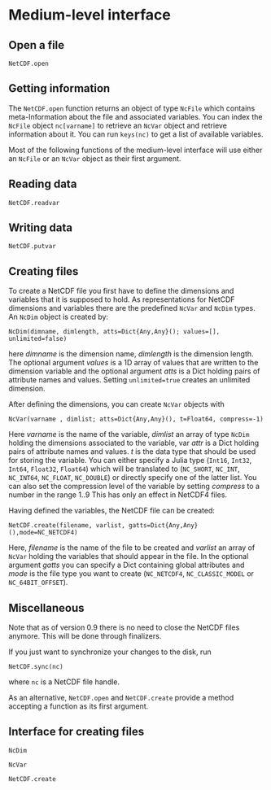 # Medium-level interface

## Open a file

```@docs
NetCDF.open
```

## Getting information

The `NetCDF.open` function returns an object of type `NcFile` which contains meta-Information about the file and associated variables. You can index
the `NcFile` object `nc[varname]` to retrieve an `NcVar` object and retrieve information about it. You can run `keys(nc)` to get a list of available variables.

Most of the following functions of the medium-level interface will use either an `NcFile` or an `NcVar` object as their first argument.

## Reading data

```@docs
NetCDF.readvar
```

## Writing data

```@docs
NetCDF.putvar
```


## Creating files

To create a NetCDF file you first have to define the dimensions and variables that it is supposed to hold. As representations for NetCDF dimensions and variables there are the predefined `NcVar` and `NcDim` types. An `NcDim` object is created by:

    NcDim(dimname, dimlength, atts=Dict{Any,Any}(); values=[], unlimited=false)

here *dimname* is the dimension name, *dimlength* is the dimension length. The optional argument *values* is a 1D array of values that are written to the dimension variable and the optional argument *atts* is a Dict holding pairs of attribute names and values. Setting `unlimited=true` creates an unlimited dimension.

After defining the dimensions, you can create `NcVar` objects with

    NcVar(varname , dimlist; atts=Dict{Any,Any}(), t=Float64, compress=-1)

Here *varname* is the name of the variable, *dimlist* an array of type `NcDim` holding the dimensions associated to the variable, var *attr* is a Dict holding pairs of attribute names and values. *t* is the data type that should be used for storing the variable.  You can either specify a Julia type (`Int16`, `Int32`, `Int64`, `Float32`, `Float64`) which will be translated to (`NC_SHORT`, `NC_INT`, `NC_INT64`, `NC_FLOAT`, `NC_DOUBLE`) or directly specify one of the latter list. You can also set the compression level of the variable by setting *compress* to a number in the range 1..9 This has only an effect in NetCDF4 files.


Having defined the variables, the NetCDF file can be created:

    NetCDF.create(filename, varlist, gatts=Dict{Any,Any}(),mode=NC_NETCDF4)

Here, *filename* is the name of the file to be created and *varlist* an array of `NcVar` holding the variables that should appear in the file. In the optional argument *gatts* you can specify a Dict containing global attributes and *mode* is the file type you want to create (`NC_NETCDF4`, `NC_CLASSIC_MODEL` or `NC_64BIT_OFFSET`).


## Miscellaneous

Note that as of version 0.9 there is no need to close the NetCDF files anymore. This will be done through finalizers.

If you just want to synchronize your changes to the disk, run

    NetCDF.sync(nc)

where `nc` is a NetCDF file handle.

As an alternative, `NetCDF.open` and `NetCDF.create` provide a method accepting a
function as its first argument.

## Interface for creating files

```@docs
NcDim
```

```@docs
NcVar
```

```@docs
NetCDF.create
```

